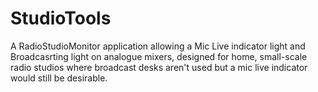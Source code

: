 # StudioTools
A RadioStudioMonitor application allowing a Mic Live indicator light and Broadcasrting light on analogue mixers, designed for home, small-scale radio studios where broadcast desks aren't used but a mic live indicator would still be desirable.
